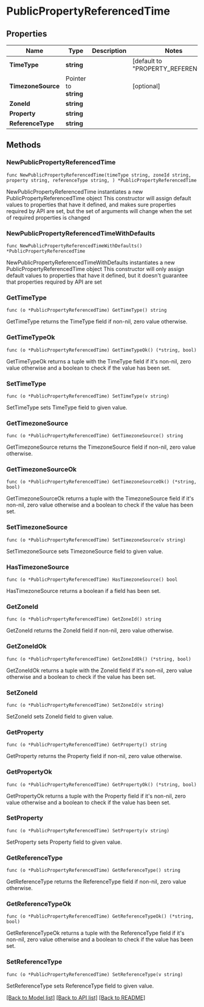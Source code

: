 # PublicPropertyReferencedTime

## Properties

Name | Type | Description | Notes
------------ | ------------- | ------------- | -------------
**TimeType** | **string** |  | [default to "PROPERTY_REFERENCED"]
**TimezoneSource** | Pointer to **string** |  | [optional] 
**ZoneId** | **string** |  | 
**Property** | **string** |  | 
**ReferenceType** | **string** |  | 

## Methods

### NewPublicPropertyReferencedTime

`func NewPublicPropertyReferencedTime(timeType string, zoneId string, property string, referenceType string, ) *PublicPropertyReferencedTime`

NewPublicPropertyReferencedTime instantiates a new PublicPropertyReferencedTime object
This constructor will assign default values to properties that have it defined,
and makes sure properties required by API are set, but the set of arguments
will change when the set of required properties is changed

### NewPublicPropertyReferencedTimeWithDefaults

`func NewPublicPropertyReferencedTimeWithDefaults() *PublicPropertyReferencedTime`

NewPublicPropertyReferencedTimeWithDefaults instantiates a new PublicPropertyReferencedTime object
This constructor will only assign default values to properties that have it defined,
but it doesn't guarantee that properties required by API are set

### GetTimeType

`func (o *PublicPropertyReferencedTime) GetTimeType() string`

GetTimeType returns the TimeType field if non-nil, zero value otherwise.

### GetTimeTypeOk

`func (o *PublicPropertyReferencedTime) GetTimeTypeOk() (*string, bool)`

GetTimeTypeOk returns a tuple with the TimeType field if it's non-nil, zero value otherwise
and a boolean to check if the value has been set.

### SetTimeType

`func (o *PublicPropertyReferencedTime) SetTimeType(v string)`

SetTimeType sets TimeType field to given value.


### GetTimezoneSource

`func (o *PublicPropertyReferencedTime) GetTimezoneSource() string`

GetTimezoneSource returns the TimezoneSource field if non-nil, zero value otherwise.

### GetTimezoneSourceOk

`func (o *PublicPropertyReferencedTime) GetTimezoneSourceOk() (*string, bool)`

GetTimezoneSourceOk returns a tuple with the TimezoneSource field if it's non-nil, zero value otherwise
and a boolean to check if the value has been set.

### SetTimezoneSource

`func (o *PublicPropertyReferencedTime) SetTimezoneSource(v string)`

SetTimezoneSource sets TimezoneSource field to given value.

### HasTimezoneSource

`func (o *PublicPropertyReferencedTime) HasTimezoneSource() bool`

HasTimezoneSource returns a boolean if a field has been set.

### GetZoneId

`func (o *PublicPropertyReferencedTime) GetZoneId() string`

GetZoneId returns the ZoneId field if non-nil, zero value otherwise.

### GetZoneIdOk

`func (o *PublicPropertyReferencedTime) GetZoneIdOk() (*string, bool)`

GetZoneIdOk returns a tuple with the ZoneId field if it's non-nil, zero value otherwise
and a boolean to check if the value has been set.

### SetZoneId

`func (o *PublicPropertyReferencedTime) SetZoneId(v string)`

SetZoneId sets ZoneId field to given value.


### GetProperty

`func (o *PublicPropertyReferencedTime) GetProperty() string`

GetProperty returns the Property field if non-nil, zero value otherwise.

### GetPropertyOk

`func (o *PublicPropertyReferencedTime) GetPropertyOk() (*string, bool)`

GetPropertyOk returns a tuple with the Property field if it's non-nil, zero value otherwise
and a boolean to check if the value has been set.

### SetProperty

`func (o *PublicPropertyReferencedTime) SetProperty(v string)`

SetProperty sets Property field to given value.


### GetReferenceType

`func (o *PublicPropertyReferencedTime) GetReferenceType() string`

GetReferenceType returns the ReferenceType field if non-nil, zero value otherwise.

### GetReferenceTypeOk

`func (o *PublicPropertyReferencedTime) GetReferenceTypeOk() (*string, bool)`

GetReferenceTypeOk returns a tuple with the ReferenceType field if it's non-nil, zero value otherwise
and a boolean to check if the value has been set.

### SetReferenceType

`func (o *PublicPropertyReferencedTime) SetReferenceType(v string)`

SetReferenceType sets ReferenceType field to given value.



[[Back to Model list]](../README.md#documentation-for-models) [[Back to API list]](../README.md#documentation-for-api-endpoints) [[Back to README]](../README.md)



